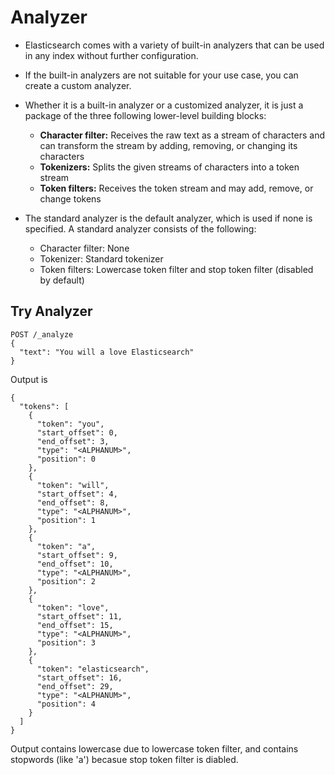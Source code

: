 
# Analyzer

- Elasticsearch comes with a variety of built-in analyzers that can be used in any index without further configuration. 
- If the built-in analyzers are not suitable for your use case, you can create a custom analyzer. 
- Whether it is a built-in analyzer or a customized analyzer, it is just a package of the three following lower-level building blocks:
    - **Character filter:** Receives the raw text as a stream of characters and can transform the stream by adding, removing, or changing its characters
    - **Tokenizers:** Splits the given streams of characters into a token stream
    - **Token filters:** Receives the token stream and may add, remove, or change tokens

- The standard analyzer is the default analyzer, which is used if none is specified. A standard analyzer consists of the following:
    - Character filter: None
    - Tokenizer: Standard tokenizer
    - Token filters: Lowercase token filter and stop token filter (disabled by default)

## Try Analyzer

```
POST /_analyze
{
  "text": "You will a love Elasticsearch"
}
```

Output is 

```
{
  "tokens": [
    {
      "token": "you",
      "start_offset": 0,
      "end_offset": 3,
      "type": "<ALPHANUM>",
      "position": 0
    },
    {
      "token": "will",
      "start_offset": 4,
      "end_offset": 8,
      "type": "<ALPHANUM>",
      "position": 1
    },
    {
      "token": "a",
      "start_offset": 9,
      "end_offset": 10,
      "type": "<ALPHANUM>",
      "position": 2
    },
    {
      "token": "love",
      "start_offset": 11,
      "end_offset": 15,
      "type": "<ALPHANUM>",
      "position": 3
    },
    {
      "token": "elasticsearch",
      "start_offset": 16,
      "end_offset": 29,
      "type": "<ALPHANUM>",
      "position": 4
    }
  ]
}
```

Output contains lowercase due to lowercase token filter, and contains stopwords (like 'a') becasue stop token filter is diabled.